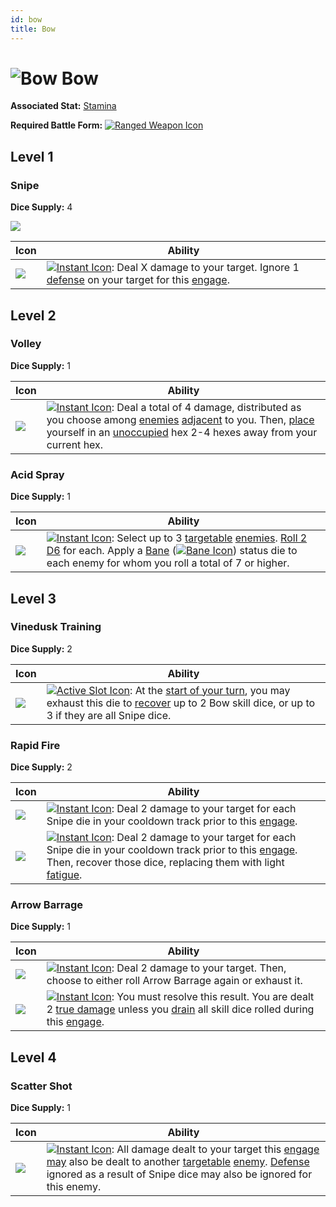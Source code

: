 ```yaml
---
id: bow
title: Bow
---
```


# <img src="/icons/skills/bow/icon.png" alt="Bow" className="icon-svg" /> Bow

**Associated Stat:** [Stamina](/docs/adventurer/stats/stamina)

**Required Battle Form:** [<img src="/icons/ranged-weapon.svg" alt="Ranged Weapon Icon" className="icon-svg" />](/docs/battles/battle-forms/ranged-weapon)

## Level 1

### Snipe

**Dice Supply:** 4

<img src="/icons/skills/bow/snipe-all-results.png" className="skill-icon" />

| Icon                                                             | Ability                                                                                                                                                                                                                                                      |
| ---------------------------------------------------------------- | ------------------------------------------------------------------------------------------------------------------------------------------------------------------------------------------------------------------------------------------------------------ |
| <img src="/icons/skills/bow/snipe.png" className="skill-icon" /> | [<img src="/icons/instant.svg" alt="Instant Icon" className="icon-svg" />](/docs/glossary/instant): Deal X damage to your target. Ignore 1 [defense](/docs/adventurer/stats/defense) on your target for this [engage](/docs/battles/adventurer-turn/engage). |

## Level 2

### Volley

**Dice Supply:** 1

| Icon                                                              | Ability                                                                                                                                                                                                                                                                                                                                                                              |
| ----------------------------------------------------------------- | ------------------------------------------------------------------------------------------------------------------------------------------------------------------------------------------------------------------------------------------------------------------------------------------------------------------------------------------------------------------------------------ |
| <img src="/icons/skills/bow/volley.png" className="skill-icon" /> | [<img src="/icons/instant.svg" alt="Instant Icon" className="icon-svg" />](/docs/glossary/instant): Deal a total of 4 damage, distributed as you choose among [enemies](/docs/glossary/enemy) [adjacent](/docs/glossary/adjacent) to you. Then, [place](/docs/glossary/move-or-place) yourself in an [unoccupied](/docs/glossary/occupied) hex 2-4 hexes away from your current hex. |

### Acid Spray

**Dice Supply:** 1

| Icon                                                                  | Ability                                                                                                                                                                                                                                                                                                                                                                                                                                                      |
| --------------------------------------------------------------------- | ------------------------------------------------------------------------------------------------------------------------------------------------------------------------------------------------------------------------------------------------------------------------------------------------------------------------------------------------------------------------------------------------------------------------------------------------------------ |
| <img src="/icons/skills/bow/acid-spray.png" className="skill-icon" /> | [<img src="/icons/instant.svg" alt="Instant Icon" className="icon-svg" />](/docs/glossary/instant): Select up to 3 [targetable](/docs/glossary/targetable) [enemies](/docs/glossary/enemy). [Roll 2 D6](/docs/glossary/roll-a-d6) for each. Apply a [Bane](/docs/battles/status-effects/bane) ([<img src="/icons/bane.svg" alt="Bane Icon" className="icon-svg" />](/docs/glossary/bane)) status die to each enemy for whom you roll a total of 7 or higher. |

## Level 3

### Vinedusk Training

**Dice Supply:** 2

| Icon                                                                         | Ability                                                                                                                                                                                                                                                                                                         |
| ---------------------------------------------------------------------------- | --------------------------------------------------------------------------------------------------------------------------------------------------------------------------------------------------------------------------------------------------------------------------------------------------------------- |
| <img src="/icons/skills/bow/vinedusk-training.png" className="skill-icon" /> | [<img src="/icons/active-slot.svg" alt="Active Slot Icon" className="icon-svg" />](/docs/glossary/active-slot): At the [start of your turn](/docs/battles/adventurer-turn/index/), you may exhaust this die to [recover](/docs/glossary/recover) up to 2 Bow skill dice, or up to 3 if they are all Snipe dice. |

### Rapid Fire

**Dice Supply:** 2

| Icon                                                                    | Ability                                                                                                                                                                                                                                                                                                                         |
| ----------------------------------------------------------------------- | ------------------------------------------------------------------------------------------------------------------------------------------------------------------------------------------------------------------------------------------------------------------------------------------------------------------------------- |
| <img src="/icons/skills/bow/rapid-fire-1.png" className="skill-icon" /> | [<img src="/icons/instant.svg" alt="Instant Icon" className="icon-svg" />](/docs/glossary/instant): Deal 2 damage to your target for each Snipe die in your cooldown track prior to this [engage](/docs/battles/adventurer-turn/engage).                                                                                        |
| <img src="/icons/skills/bow/rapid-fire-2.png" className="skill-icon" /> | [<img src="/icons/instant.svg" alt="Instant Icon" className="icon-svg" />](/docs/glossary/instant): Deal 2 damage to your target for each Snipe die in your cooldown track prior to this [engage](/docs/battles/adventurer-turn/engage). Then, recover those dice, replacing them with light [fatigue](/docs/glossary/fatigue). |

### Arrow Barrage

**Dice Supply:** 1

| Icon                                                                       | Ability                                                                                                                                                                                                                                                                                                                  |
| -------------------------------------------------------------------------- | ------------------------------------------------------------------------------------------------------------------------------------------------------------------------------------------------------------------------------------------------------------------------------------------------------------------------ |
| <img src="/icons/skills/bow/arrow-barrage-1.png" className="skill-icon" /> | [<img src="/icons/instant.svg" alt="Instant Icon" className="icon-svg" />](/docs/glossary/instant): Deal 2 damage to your target. Then, choose to either roll Arrow Barrage again or exhaust it.                                                                                                                         |
| <img src="/icons/skills/bow/arrow-barrage-2.png" className="skill-icon" /> | [<img src="/icons/instant.svg" alt="Instant Icon" className="icon-svg" />](/docs/glossary/instant): You must resolve this result. You are dealt 2 [true damage](/docs/glossary/true-damage) unless you [drain](/docs/glossary/drained) all skill dice rolled during this [engage](/docs/battles/adventurer-turn/engage). |

## Level 4

### Scatter Shot

**Dice Supply:** 1

| Icon                                                                    | Ability                                                                                                                                                                                                                                                                                                                                                                                                                           |
| ----------------------------------------------------------------------- | --------------------------------------------------------------------------------------------------------------------------------------------------------------------------------------------------------------------------------------------------------------------------------------------------------------------------------------------------------------------------------------------------------------------------------- |
| <img src="/icons/skills/bow/scatter-shot.png" className="skill-icon" /> | [<img src="/icons/instant.svg" alt="Instant Icon" className="icon-svg" />](/docs/glossary/instant): All damage dealt to your target this [engage](/docs/battles/adventurer-turn/engage) [may](/docs/glossary/may) also be dealt to another [targetable](/docs/glossary/targetable) [enemy](/docs/glossary/enemy). [Defense](/docs/adventurer/stats/defense) ignored as a result of Snipe dice may also be ignored for this enemy. |
